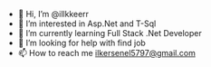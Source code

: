 - 👋 Hi, I’m @illkkeerr
- 👀 I’m interested in Asp.Net and T-Sql
- 🌱 I’m currently learning Full Stack .Net Developer
- 🤝 I’m looking for help with find job
- 📫 How to reach me  <a href="mailto:ilkersenel5797@gmailcom">ilkersenel5797@gmail.com</a>

<!---
illkkeerr/illkkeerr is a ✨ special ✨ repository because its `README.md` (this file) appears on your GitHub profile.
You can click the Preview link to take a look at your changes.
--->
